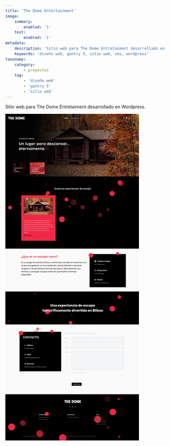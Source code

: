 ```yaml
---
title: 'The Dome Entertainment'
image:
    summary:
        enabled: '1'
    text:
        enabled: '1'
metadata:
    description: 'Sitio web para The Dome Entretaiment desarrollado en Wordpress.'
    keywords: 'diseño web, gantry 5, sitio web, cms, wordpress'
taxonomy:
    category:
        - proyectos
    tag:
        - 'diseño web'
        - 'gantry 5'
        - 'sitio web'
---
```


Sitio web para The Dome Entretaiment desarrollado en Wordpress.

![thedome.es-full](thedome.es-full.webp "thedome.es-full")